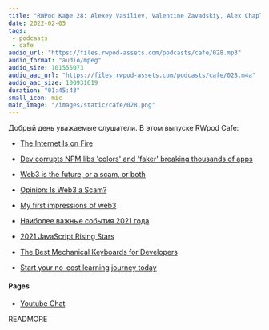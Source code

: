 ```yaml
---
title: "RWPod Кафе 28: Alexey Vasiliev, Valentine Zavadskiy, Alex Chaplinsky"
date: 2022-02-05
tags:
 - podcasts
 - cafe
audio_url: "https://files.rwpod-assets.com/podcasts/cafe/028.mp3"
audio_format: "audio/mpeg"
audio_size: 101555073
audio_aac_url: "https://files.rwpod-assets.com/podcasts/cafe/028.m4a"
audio_aac_size: 100931619
duration: "01:45:43"
small_icon: mic
main_image: "/images/static/cafe/028.png"
---
```


Добрый день уважаемые слушатели. В этом выпуске RWpod Cafe:

 - [The Internet Is on Fire](https://www.wired.com/story/log4j-flaw-hacking-internet/)

 - [Dev corrupts NPM libs 'colors' and 'faker' breaking thousands of apps](https://www.bleepingcomputer.com/news/security/dev-corrupts-npm-libs-colors-and-faker-breaking-thousands-of-apps/)

 - [Web3 is the future, or a scam, or both](https://www.vox.com/recode/22907072/web3-crypto-nft-bitcoin-metaverse)
 - [Opinion: Is Web3 a Scam?](https://stackdiary.com/web3-scam/)
 - [My first impressions of web3](https://moxie.org/2022/01/07/web3-first-impressions.html)

 - [Наиболее важные события 2021 года](https://www.opennet.ru/opennews/art.shtml?num=56422)

 - [2021 JavaScript Rising Stars](https://risingstars.js.org/2021/en)

 - [The Best Mechanical Keyboards for Developers](https://www.sitepoint.com/best-mechanical-keyboards/)

 - [Start your no-cost learning journey today](https://inthecloud.withgoogle.com/cloud-learning-paths-22/register.html)

#### Pages

 - [Youtube Chat](https://youtu.be/QSjy56h1Y-M)

READMORE

